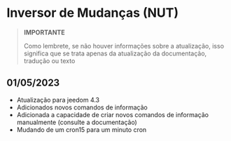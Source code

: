 # Inversor de Mudanças (NUT)

>**IMPORTANTE**
>
>Como lembrete, se não houver informações sobre a atualização, isso significa que se trata apenas da atualização da documentação, tradução ou texto

## 01/05/2023

- Atualização para jeedom 4.3
- Adicionados novos comandos de informação
- Adicionada a capacidade de criar novos comandos de informação manualmente (consulte a documentação)
- Mudando de um cron15 para um minuto cron
